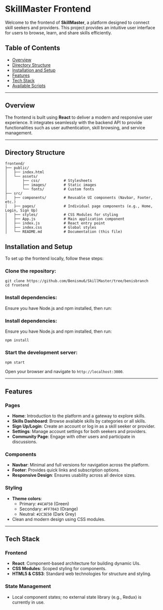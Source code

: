 # SkillMaster Frontend

Welcome to the frontend of **SkillMaster**, a platform designed to connect skill seekers and providers. This project provides an intuitive user interface for users to browse, learn, and share skills efficiently.

## Table of Contents
- [Overview](#overview)
- [Directory Structure](#directory-structure)
- [Installation and Setup](#installation-and-setup)
- [Features](#features)
- [Tech Stack](#tech-stack)
- [Available Scripts](#available-scripts)

---

## Overview

The frontend is built using **React** to deliver a modern and responsive user experience. It integrates seamlessly with the backend API to provide functionalities such as user authentication, skill browsing, and service management.

---

## Directory Structure

```
frontend/
├── public/
│   ├── index.html
│   └── assets/
│       ├── css/           # Stylesheets
│       ├── images/        # Static images
│       └── fonts/         # Custom fonts
├── src/
│   ├── components/        # Reusable UI components (Navbar, Footer, etc.)
│   ├── pages/             # Individual page components (e.g., Home, Login, Sign Up)
│   ├── styles/            # CSS Modules for styling
│   ├── App.js             # Main application component
│   ├── index.js           # React entry point
│   ├── index.css          # Global styles
│   └── README.md          # Documentation (this file)
```

## Installation and Setup

To set up the frontend locally, follow these steps:

### Clone the repository:
```
git clone https://github.com/Benismu6/SkillMaster/tree/benisbranch
cd frontend
```

### Install dependencies:
Ensure you have Node.js and npm installed, then run:


### Install dependencies:
Ensure you have Node.js and npm installed, then run:

```
npm install
```

### Start the development server:

```
npm start
```

Open your browser and navigate to `http://localhost:3000`.

---

## Features

### Pages
- **Home**: Introduction to the platform and a gateway to explore skills.
- **Skills Dashboard**: Browse available skills by categories or all skills.
- **Sign Up/Login**: Create an account or log in as a skill seeker or provider.
- **Settings**: Manage account settings for both seekers and providers.
- **Community Page**: Engage with other users and participate in discussions.

### Components
- **Navbar**: Minimal and full versions for navigation across the platform.
- **Footer**: Provides quick links and subscription options.
- **Responsive Design**: Ensures usability across all device sizes.

### Styling
- **Theme colors**:
  - Primary: `#4CAF50` (Green)
  - Secondary: `#FF7043` (Orange)
  - Neutral: `#2C3E50` (Dark Grey)
- Clean and modern design using CSS modules.

---

## Tech Stack

### Frontend
- **React**: Component-based architecture for building dynamic UIs.
- **CSS Modules**: Scoped styling for components.
- **HTML5 & CSS3**: Standard web technologies for structure and styling.

### State Management
- Local component states; no external state library (e.g., Redux) is currently in use.
